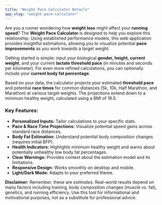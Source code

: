 ```yaml
---
title: "Weight Pace Calculator Details"
app_slug: "weight-pace-calculator"
---
```



Are you a runner wondering how **weight loss** might affect your **running speed**? The **Weight Pace Calculator** is designed to help you explore this relationship. Using established performance models, this web application provides insightful estimations, allowing you to visualize potential **pace improvements** as you work towards a target weight.

Getting started is simple: input your biological **gender, height, current weight**, and your current **lactate threshold pace** (in minutes and seconds per kilometer). For even more refined calculations, you can optionally include your **current body fat percentage**.

Based on your data, the calculator projects your estimated **threshold pace** and potential **race times** for common distances (5k, 10k, Half Marathon, and Marathon) at various target weights. The projections extend down to a minimum healthy weight, calculated using a BMI of 18.5.

### Key Features:
*   **Personalized Inputs:** Tailor calculations to your specific stats.
*   **Pace & Race Time Projections:** Visualize potential speed gains across standard race distances.
*   **Body Fat Estimation:** Understand potential body composition changes (requires initial BFP).
*   **Health Indicators:** Highlights minimum healthy weight and warns about potentially unhealthy low body fat percentages.
*   **Clear Warnings:** Provides context about the estimation model and its limitations.
*   **Responsive Design:** Works smoothly on desktop and mobile.
*   **Light/Dark Mode:** Adapts to your preferred theme.

**Disclaimer:** Remember, these are *estimates*. Real-world results depend on many factors including training, body composition changes (muscle vs. fat), genetics, and running efficiency. Use this tool for informational and motivational purposes, not as a substitute for professional advice.
